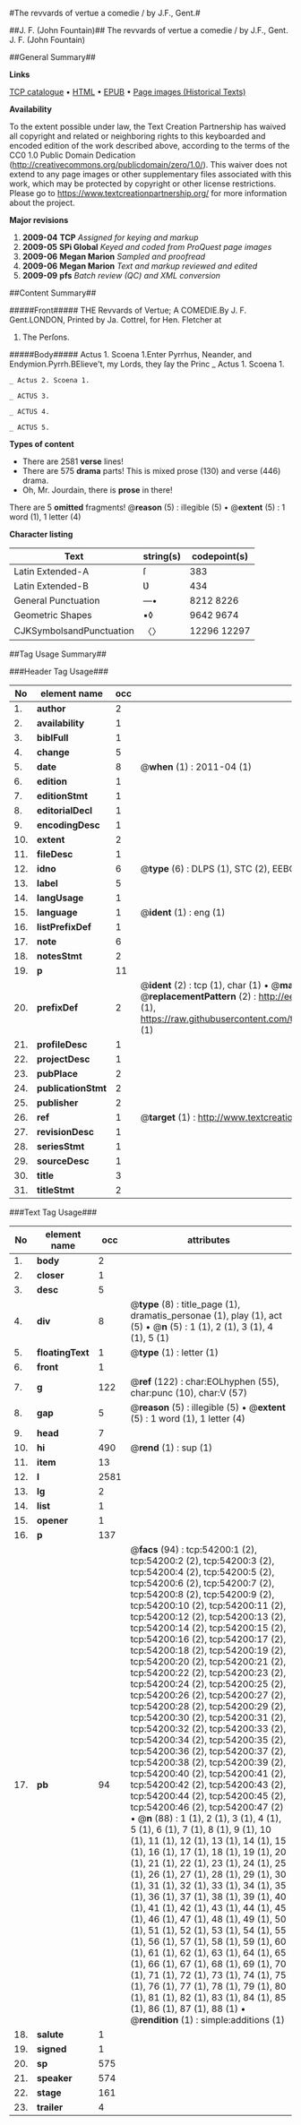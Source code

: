#The revvards of vertue a comedie / by J.F., Gent.#

##J. F. (John Fountain)##
The revvards of vertue a comedie / by J.F., Gent.
J. F. (John Fountain)

##General Summary##

**Links**

[TCP catalogue](http://www.ota.ox.ac.uk/tcp/)  • 
[HTML](http://tei.it.ox.ac.uk/tcp/Texts-HTML/free/A40/A40043.html)  • 
[EPUB](http://tei.it.ox.ac.uk/tcp/Texts-EPUB/free/A40/A40043.epub) • 
[Page images (Historical Texts)](https://historicaltexts.jisc.ac.uk/eebo-12110794e)

**Availability**

To the extent possible under law, the Text Creation Partnership has waived all copyright and related or neighboring rights to this keyboarded and encoded edition of the work described above, according to the terms of the CC0 1.0 Public Domain Dedication (http://creativecommons.org/publicdomain/zero/1.0/). This waiver does not extend to any page images or other supplementary files associated with this work, which may be protected by copyright or other license restrictions. Please go to https://www.textcreationpartnership.org/ for more information about the project.

**Major revisions**

1. __2009-04__ __TCP__ *Assigned for keying and markup*
1. __2009-05__ __SPi Global__ *Keyed and coded from ProQuest page images*
1. __2009-06__ __Megan Marion__ *Sampled and proofread*
1. __2009-06__ __Megan Marion__ *Text and markup reviewed and edited*
1. __2009-09__ __pfs__ *Batch review (QC) and XML conversion*

##Content Summary##

#####Front#####
THE Revvards of Vertue; A COMEDIE.By J. F. Gent.LONDON, Printed by Ja. Cottrel, for Hen. Fletcher at
1. The Perſons.

#####Body#####
Actus 1. Scoena 1.Enter Pyrrhus, Neander, and Endymion.Pyrrh.BElieve't, my Lords, they ſay the Princ
    _ Actus 1. Scoena 1.

    _ Actus 2. Scoena 1.

    _ ACTUS 3.

    _ ACTUS 4.

    _ ACTUS 5.

**Types of content**

  * There are 2581 **verse** lines!
  * There are 575 **drama** parts! This is mixed prose (130) and verse (446) drama.
  * Oh, Mr. Jourdain, there is **prose** in there!

There are 5 **omitted** fragments! 
 @__reason__ (5) : illegible (5)  •  @__extent__ (5) : 1 word (1), 1 letter (4)

**Character listing**


|Text|string(s)|codepoint(s)|
|---|---|---|
|Latin Extended-A|ſ|383|
|Latin Extended-B|Ʋ|434|
|General Punctuation|—•|8212 8226|
|Geometric Shapes|▪◊|9642 9674|
|CJKSymbolsandPunctuation|〈〉|12296 12297|

##Tag Usage Summary##

###Header Tag Usage###

|No|element name|occ|attributes|
|---|---|---|---|
|1.|__author__|2||
|2.|__availability__|1||
|3.|__biblFull__|1||
|4.|__change__|5||
|5.|__date__|8| @__when__ (1) : 2011-04 (1)|
|6.|__edition__|1||
|7.|__editionStmt__|1||
|8.|__editorialDecl__|1||
|9.|__encodingDesc__|1||
|10.|__extent__|2||
|11.|__fileDesc__|1||
|12.|__idno__|6| @__type__ (6) : DLPS (1), STC (2), EEBO-CITATION (1), OCLC (1), VID (1)|
|13.|__label__|5||
|14.|__langUsage__|1||
|15.|__language__|1| @__ident__ (1) : eng (1)|
|16.|__listPrefixDef__|1||
|17.|__note__|6||
|18.|__notesStmt__|2||
|19.|__p__|11||
|20.|__prefixDef__|2| @__ident__ (2) : tcp (1), char (1)  •  @__matchPattern__ (2) : ([0-9\-]+):([0-9IVX]+) (1), (.+) (1)  •  @__replacementPattern__ (2) : http://eebo.chadwyck.com/downloadtiff?vid=$1&page=$2 (1), https://raw.githubusercontent.com/textcreationpartnership/Texts/master/tcpchars.xml#$1 (1)|
|21.|__profileDesc__|1||
|22.|__projectDesc__|1||
|23.|__pubPlace__|2||
|24.|__publicationStmt__|2||
|25.|__publisher__|2||
|26.|__ref__|1| @__target__ (1) : http://www.textcreationpartnership.org/docs/. (1)|
|27.|__revisionDesc__|1||
|28.|__seriesStmt__|1||
|29.|__sourceDesc__|1||
|30.|__title__|3||
|31.|__titleStmt__|2||


###Text Tag Usage###

|No|element name|occ|attributes|
|---|---|---|---|
|1.|__body__|2||
|2.|__closer__|1||
|3.|__desc__|5||
|4.|__div__|8| @__type__ (8) : title_page (1), dramatis_personae (1), play (1), act (5)  •  @__n__ (5) : 1 (1), 2 (1), 3 (1), 4 (1), 5 (1)|
|5.|__floatingText__|1| @__type__ (1) : letter (1)|
|6.|__front__|1||
|7.|__g__|122| @__ref__ (122) : char:EOLhyphen (55), char:punc (10), char:V (57)|
|8.|__gap__|5| @__reason__ (5) : illegible (5)  •  @__extent__ (5) : 1 word (1), 1 letter (4)|
|9.|__head__|7||
|10.|__hi__|490| @__rend__ (1) : sup (1)|
|11.|__item__|13||
|12.|__l__|2581||
|13.|__lg__|2||
|14.|__list__|1||
|15.|__opener__|1||
|16.|__p__|137||
|17.|__pb__|94| @__facs__ (94) : tcp:54200:1 (2), tcp:54200:2 (2), tcp:54200:3 (2), tcp:54200:4 (2), tcp:54200:5 (2), tcp:54200:6 (2), tcp:54200:7 (2), tcp:54200:8 (2), tcp:54200:9 (2), tcp:54200:10 (2), tcp:54200:11 (2), tcp:54200:12 (2), tcp:54200:13 (2), tcp:54200:14 (2), tcp:54200:15 (2), tcp:54200:16 (2), tcp:54200:17 (2), tcp:54200:18 (2), tcp:54200:19 (2), tcp:54200:20 (2), tcp:54200:21 (2), tcp:54200:22 (2), tcp:54200:23 (2), tcp:54200:24 (2), tcp:54200:25 (2), tcp:54200:26 (2), tcp:54200:27 (2), tcp:54200:28 (2), tcp:54200:29 (2), tcp:54200:30 (2), tcp:54200:31 (2), tcp:54200:32 (2), tcp:54200:33 (2), tcp:54200:34 (2), tcp:54200:35 (2), tcp:54200:36 (2), tcp:54200:37 (2), tcp:54200:38 (2), tcp:54200:39 (2), tcp:54200:40 (2), tcp:54200:41 (2), tcp:54200:42 (2), tcp:54200:43 (2), tcp:54200:44 (2), tcp:54200:45 (2), tcp:54200:46 (2), tcp:54200:47 (2)  •  @__n__ (88) : 1 (1), 2 (1), 3 (1), 4 (1), 5 (1), 6 (1), 7 (1), 8 (1), 9 (1), 10 (1), 11 (1), 12 (1), 13 (1), 14 (1), 15 (1), 16 (1), 17 (1), 18 (1), 19 (1), 20 (1), 21 (1), 22 (1), 23 (1), 24 (1), 25 (1), 26 (1), 27 (1), 28 (1), 29 (1), 30 (1), 31 (1), 32 (1), 33 (1), 34 (1), 35 (1), 36 (1), 37 (1), 38 (1), 39 (1), 40 (1), 41 (1), 42 (1), 43 (1), 44 (1), 45 (1), 46 (1), 47 (1), 48 (1), 49 (1), 50 (1), 51 (1), 52 (1), 53 (1), 54 (1), 55 (1), 56 (1), 57 (1), 58 (1), 59 (1), 60 (1), 61 (1), 62 (1), 63 (1), 64 (1), 65 (1), 66 (1), 67 (1), 68 (1), 69 (1), 70 (1), 71 (1), 72 (1), 73 (1), 74 (1), 75 (1), 76 (1), 77 (1), 78 (1), 79 (1), 80 (1), 81 (1), 82 (1), 83 (1), 84 (1), 85 (1), 86 (1), 87 (1), 88 (1)  •  @__rendition__ (1) : simple:additions (1)|
|18.|__salute__|1||
|19.|__signed__|1||
|20.|__sp__|575||
|21.|__speaker__|574||
|22.|__stage__|161||
|23.|__trailer__|4||
